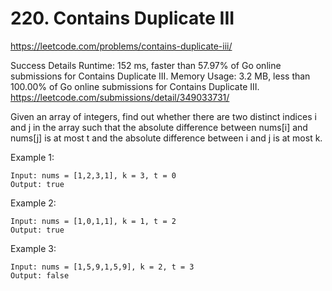 # 220. Contains Duplicate III
https://leetcode.com/problems/contains-duplicate-iii/

Success
Details 
Runtime: 152 ms, faster than 57.97% of Go online submissions for Contains Duplicate III.
Memory Usage: 3.2 MB, less than 100.00% of Go online submissions for Contains Duplicate III.
https://leetcode.com/submissions/detail/349033731/

Given an array of integers, find out whether there are two distinct indices i and j in the array such that the absolute difference between nums[i] and nums[j] is at most t and the absolute difference between i and j is at most k.

Example 1:
    
    Input: nums = [1,2,3,1], k = 3, t = 0
    Output: true
Example 2:

    Input: nums = [1,0,1,1], k = 1, t = 2
    Output: true
Example 3:

    Input: nums = [1,5,9,1,5,9], k = 2, t = 3
    Output: false
